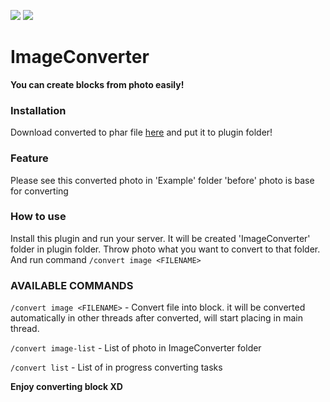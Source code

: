 [![](https://poggit.pmmp.io/shield.state/ImageConverter)](https://poggit.pmmp.io/p/ImageConverter)
[![](https://poggit.pmmp.io/shield.dl/ImageConverter)](https://poggit.pmmp.io/p/ImageConverter)
# ImageConverter
**You can create blocks from photo easily!**

### Installation
Download converted to phar file [here](https://poggit.pmmp.io/ci/korado531m7/ImageConverter/~)  and put it to plugin folder!


### Feature
Please see this converted photo in 'Example' folder
'before' photo is base for converting


### How to use
Install this plugin and run your server. It will be created 'ImageConverter' folder in plugin folder.
Throw photo what you want to convert to that folder. And run command
`/convert image <FILENAME>`


### AVAILABLE COMMANDS
`/convert image <FILENAME>` - Convert file into block. it will be converted automatically in other threads after converted, will start placing in main thread.

`/convert image-list` - List of photo in ImageConverter folder

`/convert list` - List of in progress converting tasks


**Enjoy converting block XD**